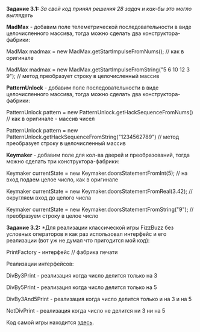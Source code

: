 **Задание 3.1:**
*За свой код принял решения 28 задач и как-бы это могло выглядеть*

**MadMax** - добавим поле телеметрической последовательности в виде целочисленного массива, тогда можно сделать два конструктора-фабрики:

MadMax madmax = new MadMax.getStartImpulseFromNums(); // как в оригинале

MadMax madmax = new MadMax.getStartImpulseFromString("5 6 10 12 3 9"); // метод преобразует строку в целочисленный массив

**PatternUnlock** - добавим поле последовательности в виде целочисленного массива, тогда можно сделать два конструктора-фабрики:

PatternUnlock pattern = new PatternUnlock.getHackSequenceFromNums() // как в оригинале - массив чисел

PatternUnlock pattern = new PatternUnlock.getHackSequenceFromString("1234562789") // метод преобразует строку в целочисленный массив

**Keymaker** - добавим поле для кол-ва дверей и преобразований, тогда можно сделать три конструктора-фабрики:

Keymaker currentState = new Keymaker.doorsStatementFromInt(5); // на вход подаем целое число, как в оригинале

Keymaker currentState = new Keymaker.doorsStatementFromReal(3.42); // округляем вход до целого числа

Keymaker currentState = new Keymaker.doorsStatementFromString("9"); // преобразуем строку в целое число

**Задание 3.2:**
*Для реализации классической игры FizzBuzz без условных операторов я как раз использовал интерфейс и его реализации (вот уж не думал что пригодится мой код):

PrintFactory - интерфейс // фабрика печати

Реализации интерфейсов:

DivBy3Print - реализация когда число делится только на 3

DivBy5Print - реализация когда число делится только на 5

DivBy3And5Print - реализация когда число делится только и на 3 и на 5

NotDivPrint - реализация когда число не делится ни 3 ни на 5

Код самой игры находится [здесь](https://github.com/Starbreaker84/Ideas/blob/main/FizzBuzz/FizzBuzzWithoutConditions.java). 
